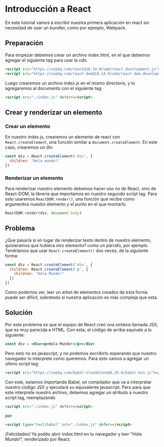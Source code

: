# Introducción a React

En este tutorial vamos a escribir nuestra primera aplicación en react sin necesidad de usar un bundler, como por ejemplo, Webpack.

## Preparación
Para empezar debemos crear un archivo index.html, en el que debemos agregar el siguiente tag para usar la cdn.

```html  
<script src="https://unpkg.com/react@16.14.0/umd/react.development.js"></script>
<script src="https://unpkg.com/react-dom@16.14.0/umd/react-dom.development.js"></script>
```

Luego crearemos un archivo index.js en el mismo directorio, y lo agregaremos al documento con el siguiente tag:

```html 
<script src="./index.js" defer></script>
```

## Crear y renderizar un elemento

### Crear un elemento

En nuestro index.js, crearemos un elemento de react con ```React.createElement```, una función similar a ```document.createElement```.
En este caso, crearemos un div:

```javascript
const div = React.createElement('div', {
  children: "Hola mundo!"
})
```

### Renderizar un elemento
Para renderizar nuestro elemento debemos hacer uso no de React, sino de React-DOM, la librería que importamos en nuestro segundo script tag.
Para esto usaremos ```ReactDOM.render()```, una función que recibe como argumentos nuestro elemento y el punto en el que montarlo.

```javascript
ReactDOM.render(div, document.body)
```

## Problema
¿Que pasaría si en lugar de renderizar texto dentro de nuestro elemento, quisieramos que hubiera otro elemento? como un párrafo, por ejemplo.
Tendríamos que usar ```React.createElement()``` dos veces, de la siguiente forma:

```javascript
const div = React.createElement('div', {
  children: React.createElement('p', {
    children: "Hola Mundo!"
  })
})
```

Como podemos ver, leer un arbol de elementos creados de esta forma puede ser difícil, sobretodo si nuestra aplicación es más compleja que esta.

## Solución
Por este problema es que el equipo de React creó una sintáxis llamada JSX, que es muy parecida a HTML. Con esta, el código de arriba equivale a lo siguiente:

```jsx
const div = <div><p>Hola Mundo!</p></div>
```

Pero esto no es javascript, y no podemos escribirlo esperando que nuestro navegador lo interprete como queremos. Para esto vamos a agregar un último script tag:

```html
<script src="https://unpkg.com/babel-standalone@6.26.0/babel.min.js"></script>
```
Con este, estamos importando Babel, un compilador que va a interpretar nuestro código JSX y ejecutará su equivalente javascript. Pero para que este interprete nuestro archivo, debemos agregar un atributo a nuestro script tag, reemplazando

```html 
<script src="./index.js" defer></script>
```
por 

```html 
<script type="text/babel" src="./index.js" defer></script>
```

¡Felicidades! Ya podés abrir index.html en tu navegador y leer "Hola Mundo!", renderizado por React.
